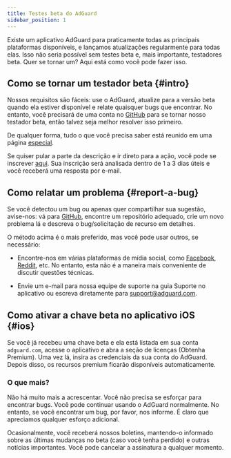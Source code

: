 ```yaml
---
title: Testes beta do AdGuard
sidebar_position: 1
---
```


Existe um aplicativo AdGuard para praticamente todas as principais plataformas disponíveis, e lançamos atualizações regularmente para todas elas. Isso não seria possível sem testes beta e, mais importante, testadores beta. Quer se tornar um? Aqui está como você pode fazer isso.

## Como se tornar um testador beta {#intro}

Nossos requisitos são fáceis: use o AdGuard, atualize para a versão beta quando ela estiver disponível e relate quaisquer bugs que encontrar. No entanto, você precisará de uma conta no [GitHub](https://github.com/) para se tornar nosso testador beta, então talvez seja melhor resolver isso primeiro.

De qualquer forma, tudo o que você precisa saber está reunido em uma página [especial](https://adguard.com/beta.html).

Se quiser pular a parte da descrição e ir direto para a ação, você pode se inscrever [aqui](https://surveys.adguard.com/beta_testing_program/form.html). Sua inscrição será analisada dentro de 1 a 3 dias úteis e você receberá uma resposta por e-mail.

## Como relatar um problema {#report-a-bug}

Se você detectou um bug ou apenas quer compartilhar sua sugestão, avise-nos: vá para [GitHub](https://github.com/AdguardTeam/), encontre um repositório adequado, crie um novo problema lá e descreva o bug/solicitação de recurso em detalhes.

O método acima é o mais preferido, mas você pode usar outros, se necessário:

- Encontre-nos em várias plataformas de mídia social, como [Facebook](https://www.facebook.com/AdguardEn/), [Reddit](https://www.reddit.com/r/Adguard/), etc. No entanto, esta não é a maneira mais conveniente de discutir questões técnicas.

- Envie um e-mail para nossa equipe de suporte na guia Suporte no aplicativo ou escreva diretamente para [support@adguard.com](mailto:support@adguard.com).

## Como ativar a chave beta no aplicativo iOS {#ios}

Se você já recebeu uma chave beta e ela está listada em sua conta `adguard.com`, acesse o aplicativo e abra a seção de licenças (Obtenha Premium). Uma vez lá, insira as credenciais da sua conta do AdGuard. Depois disso, os recursos premium ficarão disponíveis automaticamente.

### O que mais?

Não há muito mais a acrescentar. Você não precisa se esforçar para encontrar bugs. Você pode continuar usando o AdGuard normalmente. No entanto, se você encontrar um bug, por favor, nos informe. É claro que apreciamos qualquer esforço adicional.

Ocasionalmente, você receberá nossos boletins, mantendo-o informado sobre as últimas mudanças no beta (caso você tenha perdido) e outras notícias importantes. Você pode cancelar a assinatura a qualquer momento.
